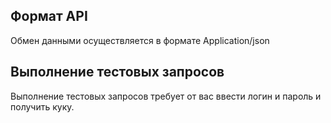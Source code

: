 ## Формат API
Обмен данными осуществляется в формате Application/json

## Выполнение тестовых запросов
Выполнение тестовых запросов требует от вас ввести логин и пароль и получить куку.
